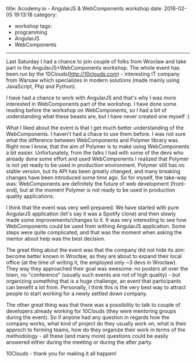 title: Acodemy.io - AngularJS & WebComponents workshop
date: 2016-02-05 19:13:18
category:
- workshop
tags:
- programming
- AngularJS
- WebComponents
---

Last Saturday I had a chance to join couple of folks from Wroclaw and take part in the AngularJS+WebComponents workshop. The whole event has been run by the 10Clouds(http://10clouds.com) - interesting IT company from Warsaw which specializes in modern solutions (made mainly using JavaScript, Php and Python).

I have had a chance to work with AngularJS and that's why I was more interested in WebComponents part of the workshop. I have done some reading before the workshop on WebComponents, so I had a bit of understanding what these beasts are, but I have never created one myself :)

What I liked about the event is that I get much better understanding of the WebComponents. I haven't had a chace to use them before. I was not sure what the difference between WebComponents and Polymer library was. Right now I know, that the aim of Polymer is to make using WebComponents a bit easier. Unfortunately, from the talks I had with some of the devs who already done some effort and used WebComponents I realized that Polymer is not yet ready to be used in production environment. Polymer still has no stable version, but its API has been greatly changed, and many breaking changes have been introduced some time ago. So for myself, the take-way was: WebComponents are definitely the future of web development (front-end), but at the moment Polymer is not ready to be used in production quality applications.

I think that the event was very well prepared. We have started with pure AngularJS application (let's say it was a Spotify clone) and then slowly made some improvements/changes to it. It was very interesting to see how WebComponents could be used from withing AngularJS application. Some steps were quite complicated, and that was the moment when asking the mentor about help was the best decision.

The great thing about the event was that the company did not hide its aim: become better known in Wrocław, as they are about to expand their local office (at the time of writing it, the employed only ~3 devs in Wrocław). They way they approached their goal was awesome: no posters all over the town, no "conference" (usually such events are not of high quality) - but organizing something that is a huge challenge, an event that participants can benefit a lot from. Personally, I think this is the very best way to attract people to start working for a newly settled down company.

The other great thing was that there was a possibility to talk to couple of developers already working for 10Clouds (they were mentoring groups during the event). So if anyone had any question in regards how the company works, what kind of project do they usually work on, what is their approch to forming teams, how do they organize their work in terms of the methodology - all these (and many more) questions could be easily answered either during the meeting or during the after party.

10Clouds - thank you for making it all happen!
